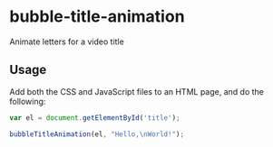 # bubble-title-animation

Animate letters for a video title

## Usage

Add both the CSS and JavaScript files to an HTML page, and do the following:

```javascript
var el = document.getElementById('title');

bubbleTitleAnimation(el, "Hello,\nWorld!");
```
